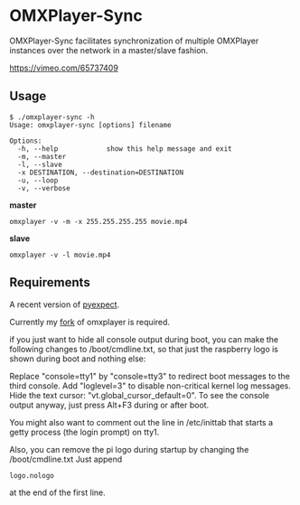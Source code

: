 OMXPlayer-Sync
==============

OMXPlayer-Sync facilitates synchronization of multiple OMXPlayer 
instances over the network in a master/slave fashion.

https://vimeo.com/65737409

Usage
-----

```
$ ./omxplayer-sync -h
Usage: omxplayer-sync [options] filename

Options:
  -h, --help            show this help message and exit
  -m, --master          
  -l, --slave           
  -x DESTINATION, --destination=DESTINATION
  -u, --loop            
  -v, --verbose
```

**master**

```
omxplayer -v -m -x 255.255.255.255 movie.mp4
```

**slave**

```
omxplayer -v -l movie.mp4
```


Requirements
------------
A recent version of [pyexpect](http://www.noah.org/wiki/pexpect).

Currently my [fork](https://github.com/digicious/omxplayer) of omxplayer is required.

if you just want to hide all console output during boot, you can make the following changes to /boot/cmdline.txt, so that just the raspberry logo is shown during boot and nothing else:

Replace "console=tty1" by "console=tty3" to redirect boot messages to the third console.
Add "loglevel=3" to disable non-critical kernel log messages.
Hide the text cursor: "vt.global_cursor_default=0".
To see the console output anyway, just press Alt+F3 during or after boot.

You might also want to comment out the line in /etc/inittab that starts a getty process (the login prompt) on tty1.

Also, you can remove the pi logo during startup by changing the /boot/cmdline.txt 
Just append

```
logo.nologo  

```
at the end of the first line. 



